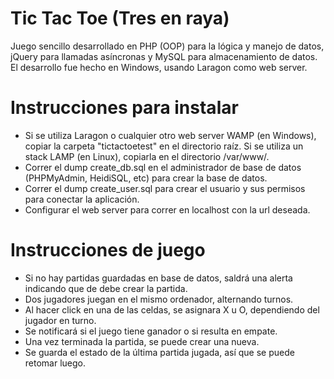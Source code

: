# Tic Tac Toe (Tres en raya)

Juego sencillo desarrollado en PHP (OOP) para la lógica y manejo de datos, jQuery para llamadas asíncronas y MySQL para almacenamiento de datos.
El desarrollo fue hecho en Windows, usando Laragon como web server.

# Instrucciones para instalar

- Si se utiliza Laragon o cualquier otro web server WAMP (en Windows), copiar la carpeta "tictactoetest" en el directorio
raíz. Si se utiliza un stack LAMP (en Linux), copiarla en el directorio /var/www/.
- Correr el dump create_db.sql en el administrador de base de datos (PHPMyAdmin, HeidiSQL, etc) para crear la base de datos.
- Correr el dump create_user.sql para crear el usuario y sus permisos para conectar la aplicación.
- Configurar el web server para correr en localhost con la url deseada.

# Instrucciones de juego

- Si no hay partidas guardadas en base de datos, saldrá una alerta indicando que de debe crear la partida.
- Dos jugadores juegan en el mismo ordenador, alternando turnos.
- Al hacer click en una de las celdas, se asignara X u O, dependiendo del jugador en turno.
- Se notificará si el juego tiene ganador o si resulta en empate.
- Una vez terminada la partida, se puede crear una nueva.
- Se guarda el estado de la última partida jugada, así que se puede retomar luego.

